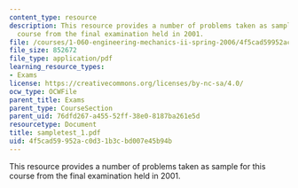 ```yaml
---
content_type: resource
description: This resource provides a number of problems taken as sample for this
  course from the final examination held in 2001.
file: /courses/1-060-engineering-mechanics-ii-spring-2006/4f5cad59952ac0d31b3cbd007e45b94b_sampletest_1.pdf
file_size: 852672
file_type: application/pdf
learning_resource_types:
- Exams
license: https://creativecommons.org/licenses/by-nc-sa/4.0/
ocw_type: OCWFile
parent_title: Exams
parent_type: CourseSection
parent_uid: 76dfd267-a455-52ff-38e0-8187ba261e5d
resourcetype: Document
title: sampletest_1.pdf
uid: 4f5cad59-952a-c0d3-1b3c-bd007e45b94b
---
```

This resource provides a number of problems taken as sample for this course from the final examination held in 2001.